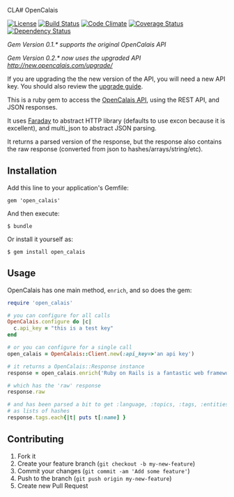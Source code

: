 CLA# OpenCalais

[![License](https://img.shields.io/badge/license-MIT-blue.svg)](http://opensource.org/licenses/MIT)
[![Build Status](https://travis-ci.org/PRX/open_calais.svg?branch=master)](https://travis-ci.org/PRX/open_calais)
[![Code Climate](https://codeclimate.com/github/PRX/open_calais/badges/gpa.svg)](https://codeclimate.com/github/PRX/open_calais)
[![Coverage Status](https://coveralls.io/repos/PRX/open_calais/badge.svg?branch=master)](https://coveralls.io/r/PRX/open_calais?branch=master)
[![Dependency Status](https://gemnasium.com/PRX/open_calais.svg)](https://gemnasium.com/PRX/open_calais)

_Gem Version 0.1.* supports the original OpenCalais API_

_Gem Version 0.2.* now uses the upgraded API http://new.opencalais.com/upgrade/_

If you are upgrading the the new version of the API, you will need a new API key. You should also review the [upgrade guide](http://new.opencalais.com/upgrade/).

This is a ruby gem to access the [OpenCalais API](http://www.opencalais.com/documentation/calais-web-service-api/api-invocation/rest), using the REST API, and JSON responses.

It uses [Faraday](https://github.com/lostisland/faraday) to abstract HTTP library (defaults to use excon because it is excellent), and multi_json to abstract JSON parsing.

It returns a parsed version of the response, but the response also contains the raw response (converted from json to hashes/arrays/string/etc).

## Installation

Add this line to your application's Gemfile:

    gem 'open_calais'

And then execute:

    $ bundle

Or install it yourself as:

    $ gem install open_calais

## Usage

OpenCalais has one main method, `enrich`, and so does the gem:

```ruby
require 'open_calais'

# you can configure for all calls
OpenCalais.configure do |c|
  c.api_key = "this is a test key"
end

# or you can configure for a single call
open_calais = OpenCalais::Client.new(:api_key=>'an api key')

# it returns a OpenCalais::Response instance
response = open_calais.enrich('Ruby on Rails is a fantastic web framework. It uses MVC, and the Ruby programming language invented by Matz in Japan.')

# which has the 'raw' response
response.raw

# and has been parsed a bit to get :language, :topics, :tags, :entities, :relations, :locations
# as lists of hashes
response.tags.each{|t| puts t[:name] }
```

## Contributing

1. Fork it
2. Create your feature branch (`git checkout -b my-new-feature`)
3. Commit your changes (`git commit -am 'Add some feature'`)
4. Push to the branch (`git push origin my-new-feature`)
5. Create new Pull Request
